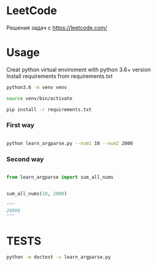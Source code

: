 # LeetCode

Решения задач с https://leetcode.com/

# Usage

Creat python virtual enviroment with python 3.6+ version   
Install requirements from requirements.txt

```bash
python3.6 -m venv venv

source venv/bin/activate

pip install -r requirements.txt
```
### First way

```bash

python learn_argparse.py --num1 10 --num2 2000

```
### Second way
```python

from learn_argparse import sum_all_nums


sum_all_nums(10, 2000)

"""
20000
"""

```

# TESTS

```bash
python -m doctest -v learn_argparse.py
```


